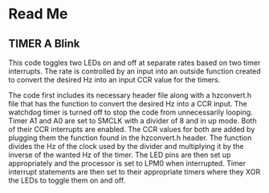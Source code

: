 # Read Me
## TIMER A Blink

This code toggles two LEDs on and off at separate rates based on two timer interrupts.  The rate is controlled by an input into an outside function created to convert the desired Hz into an input CCR value for the timers.

The code first includes its necessary header file along with a hzconvert.h file that has the function to convert the desired Hz into a CCR input.  The watchdog timer is turned off to stop the code from unnecessarily looping. Timer A1 and A0 are set to SMCLK with a divider of 8 and in up mode.  Both of their CCR interrupts are enabled.  The CCR values for both are added by plugging them the function found in the hzconvert.h header.  The function divides the Hz of the clock used by the divider and multiplying it by the inverse of the wanted Hz of the timer.  The LED pins are then set up appropriately and the processor is set to LPM0 when interrupted.  Timer interrupt statements are then set to their appropriate timers where they XOR the LEDs to toggle them on and off.

